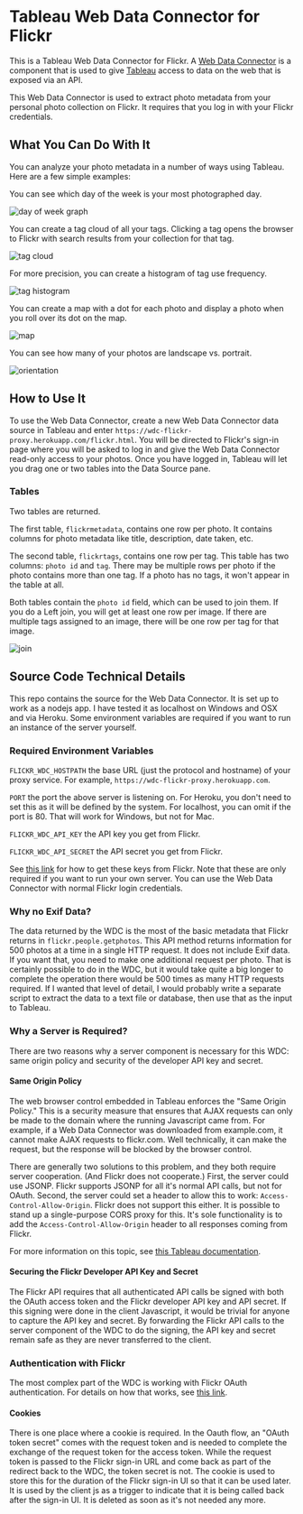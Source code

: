 # Tableau Web Data Connector for Flickr

This is a Tableau Web Data Connector for Flickr.
A [Web Data Connector](https://www.tableau.com/web-data-connector) is a component that is used to give [Tableau](https://www.tableau.com) access to data on the web that is exposed via an API.

This Web Data Connector is used to extract photo metadata from your personal photo collection on Flickr.
It requires that you log in with your Flickr credentials.

## What You Can Do With It

You can analyze your photo metadata in a number of ways using Tableau.
Here are a few simple examples:

You can see which day of the week is your most photographed day.

![day of week graph](images/day-of-week.png)

You can create a tag cloud of all your tags.
Clicking a tag opens the browser to Flickr with search results from your collection for that tag.

![tag cloud](images/tag-cloud.png)

For more precision, you can create a histogram of tag use frequency.

![tag histogram](images/tag-histogram.png)

You can create a map with a dot for each photo and display a photo when you roll over its dot on the map.

![map](images/map.png)

You can see how many of your photos are landscape vs. portrait.

![orientation](images/orientation.png)

## How to Use It

To use the Web Data Connector, create a new Web Data Connector data source in Tableau and enter `https://wdc-flickr-proxy.herokuapp.com/flickr.html`.
You will be directed to Flickr's sign-in page where you will be asked to log in and give the Web Data Connector read-only access to your photos.
Once you have logged in, Tableau will let you drag one or two tables into the Data Source pane.

### Tables

Two tables are returned.

The first table, `flickrmetadata`, contains one row per photo.
It contains columns for photo metadata like title, description, date taken, etc.

The second table, `flickrtags`, contains one row per tag.
This table has two columns: `photo id` and `tag`.
There may be multiple rows per photo if the photo contains more than one tag.
If a photo has no tags, it won't appear in the table at all.

Both tables contain the `photo id` field, which can be used to join them.
If you do a Left join, you will get at least one row per image.
If there are multiple tags assigned to an image, there will be one row per tag for that image.

![join](images/join.png)

## Source Code Technical Details

This repo contains the source for the Web Data Connector.
It is set up to work as a nodejs app.
I have tested it as localhost on Windows and OSX and via Heroku.
Some environment variables are required if you want to run an instance of the server yourself.

### Required Environment Variables

`FLICKR_WDC_HOSTPATH` the base URL (just the protocol and hostname) of your proxy service.
For example, `https://wdc-flickr-proxy.herokuapp.com`.

`PORT` the port the above server is listening on.
For Heroku, you don't need to set this as it will be defined by the system.
For localhost, you can omit if the port is 80.
That will work for Windows, but not for Mac.

`FLICKR_WDC_API_KEY` the API key you get from Flickr.

`FLICKR_WDC_API_SECRET` the API secret you get from Flickr.

See [this link](https://www.flickr.com/services/api/misc.api_keys.html) for how to get these keys from Flickr.
Note that these are only required if you want to run your own server.
You can use the Web Data Connector with normal Flickr login credentials.

### Why no Exif Data?

The data returned by the WDC is the most of the basic metadata that Flickr returns in `flickr.people.getphotos`.
This API method returns information for 500 photos at a time in a single HTTP request.
It does not include Exif data.
If you want that, you need to make one additional request per photo.
That is certainly possible to do in the WDC, but it would take quite a big longer to complete the operation there would be 500 times as many HTTP requests required.
If I wanted that level of detail, I would probably write a separate script to extract the data to a text file or database, then use that as the input to Tableau.

### Why a Server is Required?

There are two reasons why a server component is necessary for this WDC: same origin policy and security of the developer API key and secret.

#### Same Origin Policy

The web browser control embedded in Tableau enforces the "Same Origin Policy."
This is a security measure that ensures that AJAX requests can only be made to the domain where the running Javascript came from.
For example, if a Web Data Connector was downloaded from example.com, it cannot make AJAX requests to flickr.com.
Well technically, it can make the request, but the response will be blocked by the browser control.

There are generally two solutions to this problem, and they both require server cooperation.
(And Flickr does not cooperate.)
First, the server could use JSONP.
Flickr supports JSONP for all it's normal API calls, but not for OAuth.
Second, the server could set a header to allow this to work: `Access-Control-Allow-Origin`.
Flickr does not support this either.
It is possible to stand up a single-purpose CORS proxy for this.
It's sole functionality is to add the `Access-Control-Allow-Origin` header to all responses coming from Flickr.

For more information on this topic, see [this Tableau documentation](https://onlinehelp.tableau.com/current/api/wdc/en-us/WDC/wdc_cors.htm).

#### Securing the Flickr Developer API Key and Secret

The Flickr API requires that all authenticated API calls be signed with both the OAuth access token and the Flickr developer API key and API secret.
If this signing were done in the client Javascript, it would be trivial for anyone to capture the API key and secret.
By forwarding the Flickr API calls to the server component of the WDC to do the signing, the API key and secret remain safe as they are never transferred to the client.

### Authentication with Flickr

The most complex part of the WDC is working with Flickr OAuth authentication.
For details on how that works, see [this link](https://www.flickr.com/services/api/auth.oauth.html).

#### Cookies

There is one place where a cookie is required.
In the Oauth flow, an "OAuth token secret" comes with the request token and is needed to complete the exchange of the request token for the access token.
While the request token is passed to the Flickr sign-in URL and come back as part of the redirect back to the WDC, the token secret is not.
The cookie is used to store this for the duration of the Flickr sign-in UI so that it can be used later.
It is used by the client js as a trigger to indicate that it is being called back after the sign-in UI.
It is deleted as soon as it's not needed any more.
